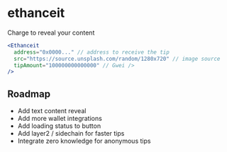 # ethanceit

Charge to reveal your content

```jsx
<Ethanceit
  address="0x0000..." // address to receive the tip
  src="https://source.unsplash.com/random/1280x720" // image source
  tipAmount="100000000000000" // Gwei />
/>
```

## Roadmap
- Add text content reveal
- Add more wallet integrations
- Add loading status to button
- Add layer2 / sidechain for faster tips
- Integrate zero knowledge for anonymous tips
